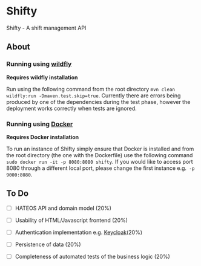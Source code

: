 # Shifty
Shifty - A shift management API

## About

### Running using [wildfly]()

**Requires wildfly installation**

Run using the following command from the root directory `mvn clean wildfly:run -Dmaven.test.skip=true`. Currently there are errors being produced by one of the dependencies during the test phase, however the deployment works correctly when tests are ignored.

### Running using [Docker]()

**Requires Docker installation**

To run an instance of Shifty simply ensure that Docker is installed and from the root directory (the one with the Dockerfile) use the following command `sudo docker run -it -p 8080:8080 shifty`. If you would like to access port 8080 through a different local port, please change the first instance e.g.` -p 9000:8080`.

## To Do

-  [ ]  HATEOS API and domain model (20%)
-  [ ]  Usability of HTML/Javascript frontend (20%)
-  [ ]  Authentication implementation e.g. [Keycloak](http://www.keycloak.org)(20%)
-  [ ]  Persistence of data (20%)
-  [ ]  Completeness of automated tests of the business logic (20%)
  
